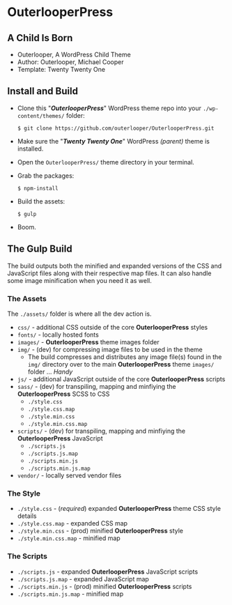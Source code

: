 # OuterlooperPress

## A Child Is Born

- Outerlooper, A WordPress Child Theme
- Author: Outerlooper, Michael Cooper
- Template: Twenty Twenty One

## Install and Build

- Clone this "***OuterlooperPress***" WordPress theme repo into your `./wp-content/themes/` folder:

    `$ git clone https://github.com/outerlooper/OuterlooperPress.git`

- Make sure the "***Twenty Twenty One***" WordPress *(parent)* theme is installed.
- Open the `OuterlooperPress/` theme directory in your terminal.
- Grab the packages:

    `$ npm-install`

- Build the assets:

    `$ gulp`

- Boom.

## The Gulp Build

The build outputs both the minified and expanded versions of the CSS and JavaScript files along with their respective map files. It can also handle some image minification when you need it as well.

### The Assets
The `./assets/` folder is where all the dev action is.

- `css/` - additional CSS outside of the core **OuterlooperPress** styles
- `fonts/` - locally hosted fonts
- `images/` - **OuterlooperPress** theme images folder
- `img/` - (dev) for compressing image files to be used in the theme
  - The build compresses and distributes any image file(s) found in the `img/` directory over to the main **OuterlooperPress** theme `images/` folder ... *Handy*
- `js/` - additional JavaScript outside of the core **OuterlooperPress** scripts
- `sass/` - (dev) for transpiling, mapping and minfiying the **OuterlooperPress** SCSS to CSS
  - `./style.css`
  - `./style.css.map`
  - `./style.min.css`
  - `./style.min.css.map`
- `scripts/` - (dev) for transpiling, mapping and minfiying the **OuterlooperPress** JavaScript
  - `./scripts.js`
  - `./scripts.js.map`
  - `./scripts.min.js`
  - `./scripts.min.js.map`
- `vendor/` - locally served vendor files

### The Style
- `./style.css` - (*required*) expanded **OuterlooperPress** theme CSS style details
- `./style.css.map` - expanded CSS map
- `./style.min.css` - (prod) minified **OuterlooperPress** style
- `./style.min.css.map` - minified map

### The Scripts
- `./scripts.js` - expanded **OuterlooperPress** JavaScript scripts
- `./scripts.js.map` - expanded JavaScript map
- `./scripts.min.js` - (prod) minified **OuterlooperPress** scripts
- `./scripts.min.js.map` - minified map